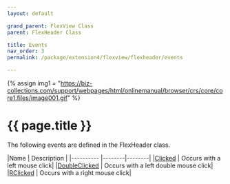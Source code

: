 ```yaml
---
layout: default

grand_parent: FlexView Class
parent: FlexHeader Class

title: Events
nav_order: 3
permalink: /package/extension4/flexview/flexheader/events

---
```

{% assign img1 = "https://biz-collections.com/support/webpages/html/onlinemanual/browser/crs/core/core1.files/image001.gif" %}


# {{ page.title }}

The following events are defined in the FlexHeader class.

|Name       |  Description    |
|----------	|--------|--------|
|[Clicked](/package/extension4/flexview/flexheader/events/clicked) | Occurs with a left mouse click|
|[DoubleClicked](/package/extension4/flexview/flexheader/events/doubleclicked) | Occurs with a left double mouse click|
|[RClicked](/package/extension4/flexview/flexheader/events/rclicked) | Occurs with a right mouse click|